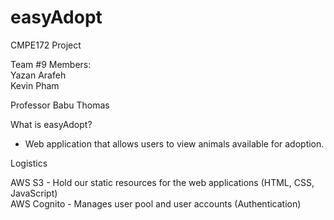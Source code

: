 # easyAdopt

CMPE172 Project

Team #9 Members: <br>
Yazan Arafeh <br>
Kevin Pham <br>

Professor Babu Thomas

What is easyAdopt?
  - Web application that allows users to view animals available for adoption.
  
  
  
  
  Logistics
  
   AWS S3 - Hold our static resources for the web applications (HTML, CSS, JavaScript) <br>
   AWS Cognito - Manages user pool and user accounts (Authentication)
   
